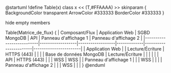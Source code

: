 @startuml
!define Table(x) class x << (T,#FFAAAA) >>
skinparam {
BackgroundColor transparent
ArrowColor #333333
BorderColor #333333
}

hide empty members

Table(Matrice_de_flux) {
| Composant/Flux           | Application Web  |   SGBD MongoDB   |      API    | Panneau d'affichage 1 | Panneau d'affichage 2 |
|--------------------------|------------------|------------------|-------------|-----------------------|-----------------------|
| Application Web          |                  | Lecture/Écriture | HTTPS (443) |                       |                       |
| Base de données MongoDB  | Lecture/Écriture |                  |             |                       |                       |
| API                      |     HTTPS (443)  |                  |             |                  WSS  |                  WSS  |
| Panneau d'affichage 1    |                  |                  |       WSS   |                       |                       |
| Panneau d'affichage 2    |                  |                  |       WSS   |                       |                       |
}
@enduml